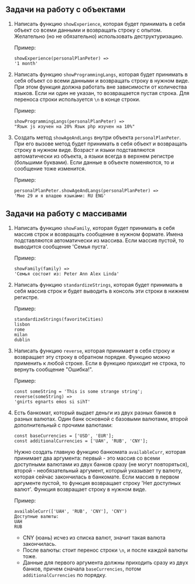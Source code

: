 ## Задачи на работу с объектами

1. Напиcать функцию `showExperience`, которая будет принимать в себя объект со всеми данными и возвращать строку с опытом. Желательно (но не обязательно) использовать деструктуризацию.

   Пример:
   ```
   showExperience(personalPlanPeter) =>
   '1 month'
   ```

2. Написать функцию `showProgrammingLangs`, которая будет принимать в себя объект со всеми данными и возвращать строку в нужном виде. При этом функция должна работать вне зависимости от количества языков. Если ни один не указан, то возвращается пустая строка. Для переноса строки используется `\n` в конце строки.

   Пример:
   ```
   showProgrammingLangs(personalPlanPeter) =>
   "Язык js изучен на 20% Язык php изучен на 10%"
   ```

3. Создать метод `showAgeAndLangs` внутри объекта `personalPlanPeter`. При его вызове метод будет принимать в себя объект и возвращать строку в нужном виде. Возраст и языки подставляются автоматически из объекта, а языки всегда в верхнем регистре (большими буквами). Если данные в объекте поменяются, то и сообщение тоже изменится.

   Пример:
   ```
   personalPlanPeter.showAgeAndLangs(personalPlanPeter) =>
   'Мне 29 и я владею языками: RU ENG'
   ```

## Задачи на работу с массивами

1. Написать функцию `showFamily`, которая будет принимать в себя массив строк и возвращать сообщение в нужном формате. Имена подставляются автоматически из массива. Если массив пустой, то выводится сообщение 'Семья пуста'.

   Пример:
   ```
   showFamily(family) =>
   'Семья состоит из: Peter Ann Alex Linda'
   ```

2. Написать функцию `standardizeStrings`, которая будет принимать в себя массив строк и будет выводить в консоль эти строки в нижнем регистре.

   Пример:
   ```
   standardizeStrings(favoriteCities)
   lisbon
   rome
   milan
   dublin
   ```

3. Написать функцию `reverse`, которая принимает в себя строку и возвращает эту строку в обратном порядке. Функцию можно применить к любой строке. Если в функцию приходит не строка, то вернуть сообщение "Ошибка!".

   Пример:
   ```
   const someString = 'This is some strange string';
   reverse(someString) =>
   'gnirts egnarts emos si sihT'
   ```

4. Есть банкомат, который выдает деньги из двух разных банков в разных валютах. Один банк основной с базовыми валютами, второй дополнительный с прочими валютами:

   ```
   const baseCurrencies = ['USD', 'EUR'];
   const additionalCurrencies = ['UAH', 'RUB', 'CNY'];
   ```
   Нужно создать главную функцию банкомата `availableCurr`, которая принимает два аргумента: первый - это массив со всеми доступными валютами из двух банков сразу (не могут повторяться), второй - необязательный аргумент, который указывает ту валюту, которая сейчас закончилась в банкомате. Если массив в первом аргументе пустой, то функция возвращает строку 'Нет доступных валют'. Функция возвращает строку в нужном виде.

   Пример:
   ```
   availableCurr(['UAH', 'RUB', 'CNY'], 'CNY')
   Доступные валюты:
   UAH
   RUB
   ```

   - CNY (юань) исчез из списка валют, значит такая валюта закончилась.
   - После валюты: стоит перенос строки `\n`, и после каждой валюты тоже.
   - Данные для первого аргумента должны приходить сразу из двух банков, причем сначала `baseCurrencies`, потом `additionalCurrencies` по порядку.
